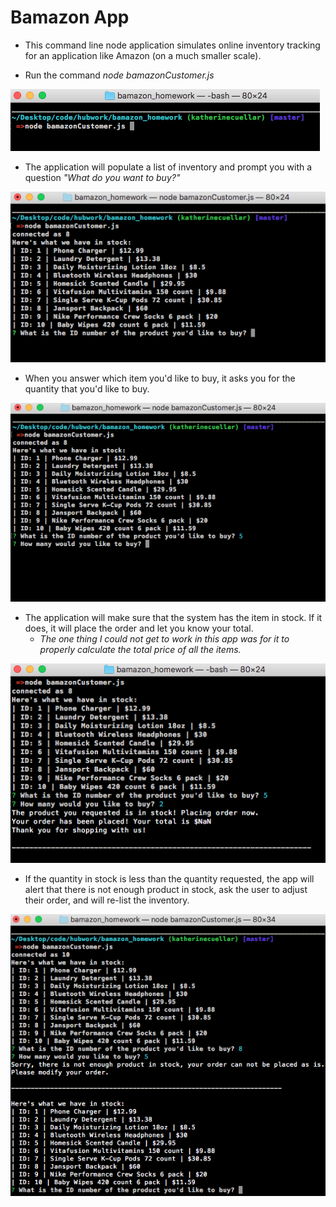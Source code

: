 # Bamazon App

* This command line node application simulates online inventory tracking for an application like Amazon (on a much smaller scale).

* Run the command _node bamazonCustomer.js_ 

![](images/1.png)

* The application will populate a list of inventory and prompt you with a question _"What do you want to buy?"_

![](images/2.png)

* When you answer which item you'd like to buy, it asks you for the quantity that you'd like to buy.

![](images/3.png)

* The application will make sure that the system has the item in stock. If it does, it will place the order and let you know your total.
   - _The one thing I could not get to work in this app was for it to properly calculate the total price of all the items._

![](images/4.png)

* If the quantity in stock is less than the quantity requested, the app will alert that there is not enough product in stock, ask the user to adjust their order, and will re-list the inventory.

![](images/5.png)